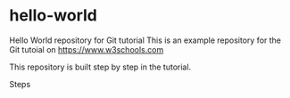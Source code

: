 # hello-world
Hello World repository for Git tutorial
This is an example repository for the Git tutoial on https://www.w3schools.com

This repository is built step by step in the tutorial.

Steps
